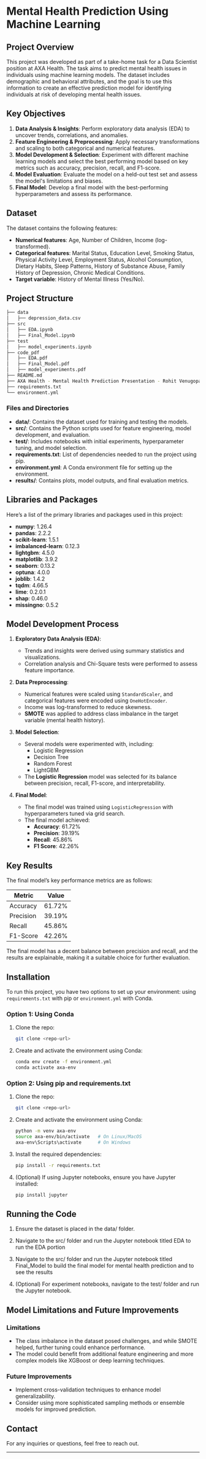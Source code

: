 # Mental Health Prediction Using Machine Learning

## Project Overview

This project was developed as part of a take-home task for a Data Scientist position at AXA Health. The task aims to predict mental health issues in individuals using machine learning models. The dataset includes demographic and behavioral attributes, and the goal is to use this information to create an effective prediction model for identifying individuals at risk of developing mental health issues.

## Key Objectives

1. **Data Analysis & Insights**: Perform exploratory data analysis (EDA) to uncover trends, correlations, and anomalies.
2. **Feature Engineering & Preprocessing**: Apply necessary transformations and scaling to both categorical and numerical features.
3. **Model Development & Selection**: Experiment with different machine learning models and select the best performing model based on key metrics such as accuracy, precision, recall, and F1-score.
4. **Model Evaluation**: Evaluate the model on a held-out test set and assess the model's limitations and biases.
5. **Final Model**: Develop a final model with the best-performing hyperparameters and assess its performance.

## Dataset

The dataset contains the following features:
- **Numerical features**: Age, Number of Children, Income (log-transformed).
- **Categorical features**: Marital Status, Education Level, Smoking Status, Physical Activity Level, Employment Status, Alcohol Consumption, Dietary Habits, Sleep Patterns, History of Substance Abuse, Family History of Depression, Chronic Medical Conditions.
- **Target variable**: History of Mental Illness (Yes/No).

## Project Structure
```bash
├── data
│   ├── depression_data.csv
├── src
│   ├── EDA.ipynb
│   ├── Final_Model.ipynb
├── test
│   ├── model_experiments.ipynb
├── code_pdf
│   ├── EDA.pdf
│   ├── Final_Model.pdf
│   ├── model_experiments.pdf
├── README.md
├── AXA Health - Mental Health Prediction Presentation - Rohit Venugopal.pdf
├── requirements.txt
└── environment.yml
```




### Files and Directories
- **data/**: Contains the dataset used for training and testing the models.
- **src/**: Contains the Python scripts used for feature engineering, model development, and evaluation.
- **test/**: Includes notebooks with initial experiments, hyperparameter tuning, and model selection.
- **requirements.txt**: List of dependencies needed to run the project using pip.
- **environment.yml**: A Conda environment file for setting up the environment.
- **results/**: Contains plots, model outputs, and final evaluation metrics.

## Libraries and Packages

Here’s a list of the primary libraries and packages used in this project:
- **numpy**: 1.26.4
- **pandas**: 2.2.2
- **scikit-learn**: 1.5.1
- **imbalanced-learn**: 0.12.3
- **lightgbm**: 4.5.0
- **matplotlib**: 3.9.2
- **seaborn**: 0.13.2
- **optuna**: 4.0.0
- **joblib**: 1.4.2
- **tqdm**: 4.66.5
- **lime**: 0.2.0.1
- **shap**: 0.46.0
- **missingno**: 0.5.2

## Model Development Process

1. **Exploratory Data Analysis (EDA)**:
   - Trends and insights were derived using summary statistics and visualizations.
   - Correlation analysis and Chi-Square tests were performed to assess feature importance.

2. **Data Preprocessing**:
   - Numerical features were scaled using `StandardScaler`, and categorical features were encoded using `OneHotEncoder`.
   - Income was log-transformed to reduce skewness.
   - **SMOTE** was applied to address class imbalance in the target variable (mental health history).

3. **Model Selection**:
   - Several models were experimented with, including:
     - Logistic Regression
     - Decision Tree
     - Random Forest
     - LightGBM
   - The **Logistic Regression** model was selected for its balance between precision, recall, F1-score, and interpretability.

4. **Final Model**:
   - The final model was trained using `LogisticRegression` with hyperparameters tuned via grid search.
   - The final model achieved:
     - **Accuracy**: 61.72%
     - **Precision**: 39.19%
     - **Recall**: 45.86%
     - **F1 Score**: 42.26%

## Key Results

The final model’s key performance metrics are as follows:

| Metric      | Value   |
|-------------|---------|
| Accuracy    | 61.72%  |
| Precision   | 39.19%  |
| Recall      | 45.86%  |
| F1-Score    | 42.26%  |

The final model has a decent balance between precision and recall, and the results are explainable, making it a suitable choice for further evaluation.

## Installation

To run this project, you have two options to set up your environment: using `requirements.txt` with pip or `environment.yml` with Conda.

### Option 1: Using Conda

1. Clone the repo:
   ```bash
   git clone <repo-url>
   ```

2. Create and activate the environment using Conda:
    ```bash
    conda env create -f environment.yml
    conda activate axa-env
    ```

### Option 2: Using pip and requirements.txt

1. Clone the repo:
   ```bash
   git clone <repo-url>
   ```

2. Create and activate the environment using Conda:
    ```bash
    python -m venv axa-env
    source axa-env/bin/activate   # On Linux/MacOS
    axa-env\Scripts\activate      # On Windows
    ```

3. Install the required dependencies:
    ```bash
    pip install -r requirements.txt
    ```

4. (Optional) If using Jupyter notebooks, ensure you have Jupyter installed:
    ```bash
    pip install jupyter
    ```

## Running the Code

1. Ensure the dataset is placed in the data/ folder.

2. Navigate to the src/ folder and run the Jupyter notebook titled EDA to run the EDA portion

3. Navigate to the src/ folder and run the Jupyter notebook titled Final_Model to build the final model for mental health prediction and to see the results

4. (Optional) For experiment notebooks, navigate to the test/ folder and run the Jupyter notebook.


## Model Limitations and Future Improvements

### Limitations

* The class imbalance in the dataset posed challenges, and while SMOTE helped, further tuning could enhance performance.
* The model could benefit from additional feature engineering and more complex models like XGBoost or deep learning techniques.

### Future Improvements

* Implement cross-validation techniques to enhance model generalizability.
* Consider using more sophisticated sampling methods or ensemble models for improved prediction.

## Contact
For any inquiries or questions, feel free to reach out.


---

